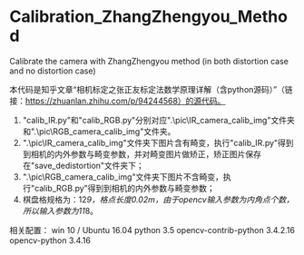 # Calibration_ZhangZhengyou_Method
Calibrate the camera with ZhangZhengyou method (in both distortion case and no distortion case)

本代码是知乎文章“相机标定之张正友标定法数学原理详解（含python源码）”（链接：https://zhuanlan.zhihu.com/p/94244568）的源代码。
1. "calib_IR.py"和"calib_RGB.py"分别对应".\pic\IR_camera_calib_img"文件夹和".\pic\RGB_camera_calib_img"文件夹。
2. ".\pic\IR_camera_calib_img"文件夹下图片含有畸变，执行"calib_IR.py"得到到相机的内外参数与畸变参数，并对畸变图片做矫正，矫正图片保存在"save_dedistortion"文件夹下；
3. ".\pic\RGB_camera_calib_img"文件夹下图片不含畸变，执行"calib_RGB.py"得到到相机的内外参数与畸变参数；
4. 棋盘格规格为：12*9，格点长度0.02m，由于opencv输入参数为内角点个数，所以输入参数为11*8。

相关配置：
win 10 / Ubuntu 16.04
python 3.5
opencv-contrib-python 3.4.2.16
opencv-python 3.4.16

